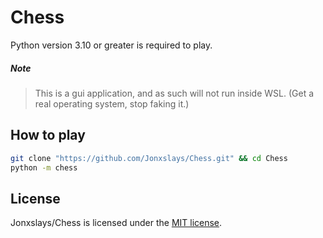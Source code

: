 # Chess

Python version 3.10 or greater is required to play.

##### Note
> This is a gui application, and as such will not run inside WSL.
> (Get a real operating system, stop faking it.)

## How to play

```bash
git clone "https://github.com/Jonxslays/Chess.git" && cd Chess
python -m chess
```

## License

Jonxslays/Chess is licensed under the [MIT license](https://github.com/Jonxslays/Chess/blob/master/LICENSE).
